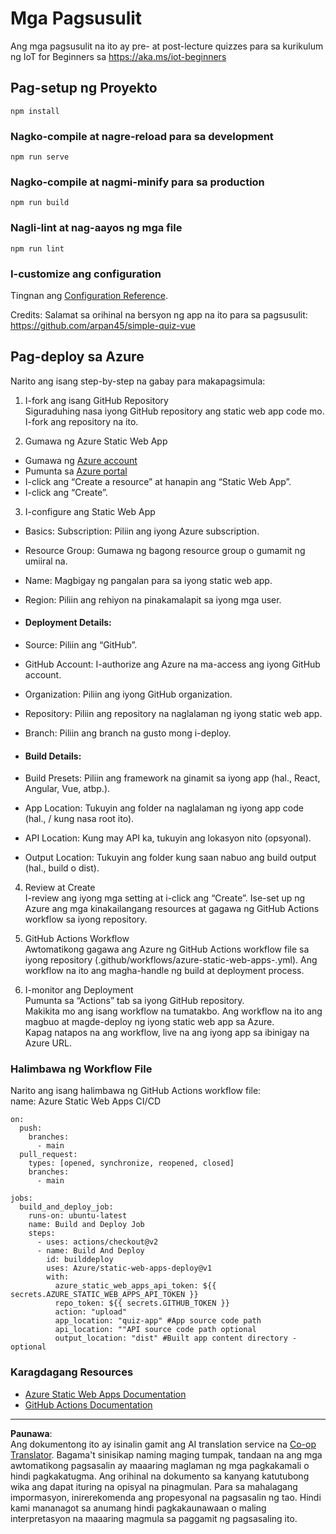<!--
CO_OP_TRANSLATOR_METADATA:
{
  "original_hash": "2a459ea9177fb0508ca96068ae1009d2",
  "translation_date": "2025-08-27T23:59:05+00:00",
  "source_file": "quiz-app/README.md",
  "language_code": "tl"
}
-->
# Mga Pagsusulit

Ang mga pagsusulit na ito ay pre- at post-lecture quizzes para sa kurikulum ng IoT for Beginners sa https://aka.ms/iot-beginners

## Pag-setup ng Proyekto

```
npm install
```

### Nagko-compile at nagre-reload para sa development

```
npm run serve
```

### Nagko-compile at nagmi-minify para sa production

```
npm run build
```

### Nagli-lint at nag-aayos ng mga file

```
npm run lint
```

### I-customize ang configuration

Tingnan ang [Configuration Reference](https://cli.vuejs.org/config/).

Credits: Salamat sa orihinal na bersyon ng app na ito para sa pagsusulit: https://github.com/arpan45/simple-quiz-vue


## Pag-deploy sa Azure

Narito ang isang step-by-step na gabay para makapagsimula:

1. I-fork ang isang GitHub Repository  
Siguraduhing nasa iyong GitHub repository ang static web app code mo. I-fork ang repository na ito.

2. Gumawa ng Azure Static Web App  
- Gumawa ng [Azure account](http://azure.microsoft.com)  
- Pumunta sa [Azure portal](https://portal.azure.com)  
- I-click ang “Create a resource” at hanapin ang “Static Web App”.  
- I-click ang “Create”.

3. I-configure ang Static Web App  
- Basics: Subscription: Piliin ang iyong Azure subscription.  
- Resource Group: Gumawa ng bagong resource group o gumamit ng umiiral na.  
- Name: Magbigay ng pangalan para sa iyong static web app.  
- Region: Piliin ang rehiyon na pinakamalapit sa iyong mga user.

- #### Deployment Details:  
- Source: Piliin ang “GitHub”.  
- GitHub Account: I-authorize ang Azure na ma-access ang iyong GitHub account.  
- Organization: Piliin ang iyong GitHub organization.  
- Repository: Piliin ang repository na naglalaman ng iyong static web app.  
- Branch: Piliin ang branch na gusto mong i-deploy.

- #### Build Details:  
- Build Presets: Piliin ang framework na ginamit sa iyong app (hal., React, Angular, Vue, atbp.).  
- App Location: Tukuyin ang folder na naglalaman ng iyong app code (hal., / kung nasa root ito).  
- API Location: Kung may API ka, tukuyin ang lokasyon nito (opsyonal).  
- Output Location: Tukuyin ang folder kung saan nabuo ang build output (hal., build o dist).

4. Review at Create  
I-review ang iyong mga setting at i-click ang “Create”. Ise-set up ng Azure ang mga kinakailangang resources at gagawa ng GitHub Actions workflow sa iyong repository.

5. GitHub Actions Workflow  
Awtomatikong gagawa ang Azure ng GitHub Actions workflow file sa iyong repository (.github/workflows/azure-static-web-apps-<name>.yml). Ang workflow na ito ang magha-handle ng build at deployment process.

6. I-monitor ang Deployment  
Pumunta sa “Actions” tab sa iyong GitHub repository.  
Makikita mo ang isang workflow na tumatakbo. Ang workflow na ito ang magbuo at magde-deploy ng iyong static web app sa Azure.  
Kapag natapos na ang workflow, live na ang iyong app sa ibinigay na Azure URL.

### Halimbawa ng Workflow File

Narito ang isang halimbawa ng GitHub Actions workflow file:  
name: Azure Static Web Apps CI/CD  
```
on:
  push:
    branches:
      - main
  pull_request:
    types: [opened, synchronize, reopened, closed]
    branches:
      - main

jobs:
  build_and_deploy_job:
    runs-on: ubuntu-latest
    name: Build and Deploy Job
    steps:
      - uses: actions/checkout@v2
      - name: Build And Deploy
        id: builddeploy
        uses: Azure/static-web-apps-deploy@v1
        with:
          azure_static_web_apps_api_token: ${{ secrets.AZURE_STATIC_WEB_APPS_API_TOKEN }}
          repo_token: ${{ secrets.GITHUB_TOKEN }}
          action: "upload"
          app_location: "quiz-app" #App source code path
          api_location: ""API source code path optional
          output_location: "dist" #Built app content directory - optional
```

### Karagdagang Resources  
- [Azure Static Web Apps Documentation](https://learn.microsoft.com/azure/static-web-apps/getting-started)  
- [GitHub Actions Documentation](https://docs.github.com/actions/use-cases-and-examples/deploying/deploying-to-azure-static-web-app)  

---

**Paunawa**:  
Ang dokumentong ito ay isinalin gamit ang AI translation service na [Co-op Translator](https://github.com/Azure/co-op-translator). Bagama't sinisikap naming maging tumpak, tandaan na ang mga awtomatikong pagsasalin ay maaaring maglaman ng mga pagkakamali o hindi pagkakatugma. Ang orihinal na dokumento sa kanyang katutubong wika ang dapat ituring na opisyal na pinagmulan. Para sa mahalagang impormasyon, inirerekomenda ang propesyonal na pagsasalin ng tao. Hindi kami mananagot sa anumang hindi pagkakaunawaan o maling interpretasyon na maaaring magmula sa paggamit ng pagsasaling ito.